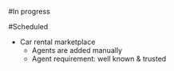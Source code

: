 #In progress


#Scheduled

* Car rental marketplace
    - Agents are added manually
    - Agent requirement: well known & trusted
